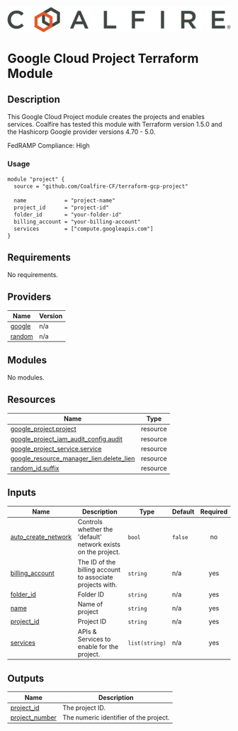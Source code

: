 ![Coalfire](coalfire_logo.png)

# Google Cloud Project Terraform Module

## Description
This Google Cloud Project module creates the projects and enables services. Coalfire has tested this module with Terraform version 1.5.0 and the Hashicorp Google provider versions 4.70 - 5.0.

FedRAMP Compliance: High 

### Usage
```
module "project" {
  source = "github.com/Coalfire-CF/terraform-gcp-project"

  name            = "project-name"
  project_id      = "project-id"
  folder_id       = "your-folder-id"
  billing_account = "your-billing-account"
  services        = ["compute.googleapis.com"]
}
```
<!-- BEGIN_TF_DOCS -->
## Requirements

No requirements.

## Providers

| Name | Version |
|------|---------|
| <a name="provider_google"></a> [google](#provider\_google) | n/a |
| <a name="provider_random"></a> [random](#provider\_random) | n/a |

## Modules

No modules.

## Resources

| Name | Type |
|------|------|
| [google_project.project](https://registry.terraform.io/providers/hashicorp/google/latest/docs/resources/project) | resource |
| [google_project_iam_audit_config.audit](https://registry.terraform.io/providers/hashicorp/google/latest/docs/resources/project_iam_audit_config) | resource |
| [google_project_service.service](https://registry.terraform.io/providers/hashicorp/google/latest/docs/resources/project_service) | resource |
| [google_resource_manager_lien.delete_lien](https://registry.terraform.io/providers/hashicorp/google/latest/docs/resources/resource_manager_lien) | resource |
| [random_id.suffix](https://registry.terraform.io/providers/hashicorp/random/latest/docs/resources/id) | resource |

## Inputs

| Name | Description | Type | Default | Required |
|------|-------------|------|---------|:--------:|
| <a name="input_auto_create_network"></a> [auto\_create\_network](#input\_auto\_create\_network) | Controls whether the 'default' network exists on the project. | `bool` | `false` | no |
| <a name="input_billing_account"></a> [billing\_account](#input\_billing\_account) | The ID of the billing account to associate projects with. | `string` | n/a | yes |
| <a name="input_folder_id"></a> [folder\_id](#input\_folder\_id) | Folder ID | `string` | n/a | yes |
| <a name="input_name"></a> [name](#input\_name) | Name of project | `string` | n/a | yes |
| <a name="input_project_id"></a> [project\_id](#input\_project\_id) | Project ID | `string` | n/a | yes |
| <a name="input_services"></a> [services](#input\_services) | APIs & Services to enable for the project. | `list(string)` | n/a | yes |

## Outputs

| Name | Description |
|------|-------------|
| <a name="output_project_id"></a> [project\_id](#output\_project\_id) | The project ID. |
| <a name="output_project_number"></a> [project\_number](#output\_project\_number) | The numeric identifier of the project. |
<!-- END_TF_DOCS -->
